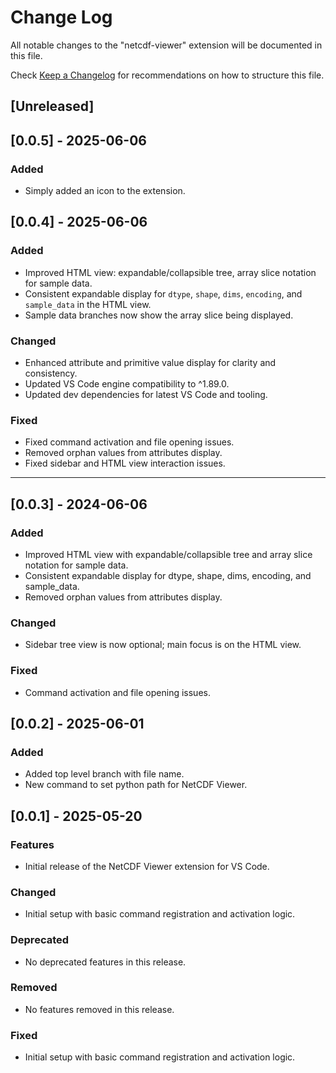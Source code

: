 # Change Log

All notable changes to the "netcdf-viewer" extension will be documented in this file.

Check [Keep a Changelog](http://keepachangelog.com/) for recommendations on how to structure this file.

## [Unreleased]

## [0.0.5] - 2025-06-06

### Added
- Simply added an icon to the extension.

## [0.0.4] - 2025-06-06

### Added

- Improved HTML view: expandable/collapsible tree, array slice notation for sample data.
- Consistent expandable display for `dtype`, `shape`, `dims`, `encoding`, and `sample_data` in the HTML view.
- Sample data branches now show the array slice being displayed.

### Changed

- Enhanced attribute and primitive value display for clarity and consistency.
- Updated VS Code engine compatibility to ^1.89.0.
- Updated dev dependencies for latest VS Code and tooling.

### Fixed

- Fixed command activation and file opening issues.
- Removed orphan values from attributes display.
- Fixed sidebar and HTML view interaction issues.

---


## [0.0.3] - 2024-06-06

### Added

- Improved HTML view with expandable/collapsible tree and array slice notation for sample data.
- Consistent expandable display for dtype, shape, dims, encoding, and sample_data.
- Removed orphan values from attributes display.

### Changed

- Sidebar tree view is now optional; main focus is on the HTML view.

### Fixed

- Command activation and file opening issues.

## [0.0.2] - 2025-06-01

### Added

- Added top level branch with file name.
- New command to set python path for NetCDF Viewer.

## [0.0.1] - 2025-05-20

### Features

- Initial release of the NetCDF Viewer extension for VS Code.

### Changed

- Initial setup with basic command registration and activation logic.

### Deprecated

- No deprecated features in this release.

### Removed

- No features removed in this release.

### Fixed

- Initial setup with basic command registration and activation logic.
